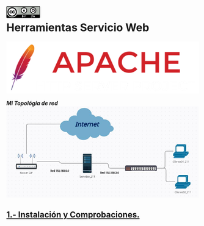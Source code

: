 <img src="./imagenes/MI-LICENCIA88x31.png" style="float: left; margin-right: 10px;" />

# Herramientas Servicio Web
![logo dnsmasq](/imagenes/apacheLogo.png)

***Mi Topológia de red***
![red](/imagenes/red.jpg)

## [1.- Instalación y Comprobaciones.](./apache2/instalacionYComprobaciones)
<!-- ## [2.- Modelo Crear Usuario.](./LDIF/juan.ldif)
## [3.- Modificación de usuario.](./LDIF/CambioJuan.ldif)
## [4.- Modificación varios usuarios.](./LDIF/modificacion.ldif)
## [5.- Eliminar Campos.](./LDIF/eliminarMail.ldif)
## [6.- Preparaciones para un cliente.](./variado/preparandoCliente.md)
## [7.- Ver Configuraciones de NFS y compartir directorios IMAGENES.](./variado/CapturasExportaciones/)
## [8.- Herramientas Gráficas.](./HerramientasGraficas)
## [9.- Scripting LDAP.](./scripts) -->